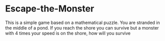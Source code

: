 # Escape-the-Monster
This is a simple game based on a mathematical puzzle. You are stranded in the middle of a pond. If you reach the shore you can survive but a monster with 4 times your speed is on the shore, how will you survive

